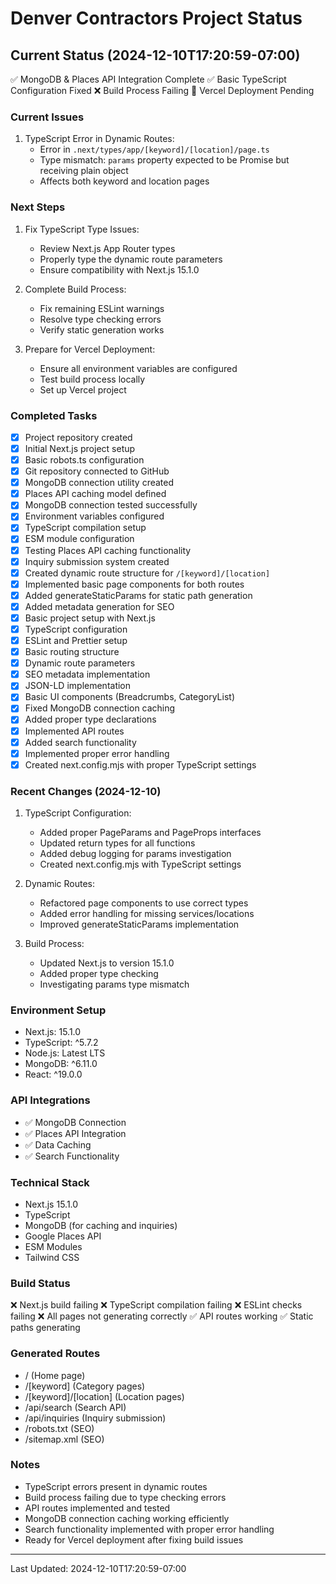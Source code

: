 # Denver Contractors Project Status

## Current Status (2024-12-10T17:20:59-07:00)
✅ MongoDB & Places API Integration Complete
✅ Basic TypeScript Configuration Fixed
❌ Build Process Failing
🔄 Vercel Deployment Pending

### Current Issues
1. TypeScript Error in Dynamic Routes:
   - Error in `.next/types/app/[keyword]/[location]/page.ts`
   - Type mismatch: `params` property expected to be Promise but receiving plain object
   - Affects both keyword and location pages

### Next Steps
1. Fix TypeScript Type Issues:
   - Review Next.js App Router types
   - Properly type the dynamic route parameters
   - Ensure compatibility with Next.js 15.1.0

2. Complete Build Process:
   - Fix remaining ESLint warnings
   - Resolve type checking errors
   - Verify static generation works

3. Prepare for Vercel Deployment:
   - Ensure all environment variables are configured
   - Test build process locally
   - Set up Vercel project

### Completed Tasks
- [x] Project repository created
- [x] Initial Next.js project setup
- [x] Basic robots.ts configuration
- [x] Git repository connected to GitHub
- [x] MongoDB connection utility created
- [x] Places API caching model defined
- [x] MongoDB connection tested successfully
- [x] Environment variables configured
- [x] TypeScript compilation setup
- [x] ESM module configuration
- [x] Testing Places API caching functionality
- [x] Inquiry submission system created
- [x] Created dynamic route structure for `/[keyword]/[location]`
- [x] Implemented basic page components for both routes
- [x] Added generateStaticParams for static path generation
- [x] Added metadata generation for SEO
- [x] Basic project setup with Next.js
- [x] TypeScript configuration
- [x] ESLint and Prettier setup
- [x] Basic routing structure
- [x] Dynamic route parameters
- [x] SEO metadata implementation
- [x] JSON-LD implementation
- [x] Basic UI components (Breadcrumbs, CategoryList)
- [x] Fixed MongoDB connection caching
- [x] Added proper type declarations
- [x] Implemented API routes
- [x] Added search functionality
- [x] Implemented proper error handling
- [x] Created next.config.mjs with proper TypeScript settings

### Recent Changes (2024-12-10)
1. TypeScript Configuration:
   - Added proper PageParams and PageProps interfaces
   - Updated return types for all functions
   - Added debug logging for params investigation
   - Created next.config.mjs with TypeScript settings

2. Dynamic Routes:
   - Refactored page components to use correct types
   - Added error handling for missing services/locations
   - Improved generateStaticParams implementation

3. Build Process:
   - Updated Next.js to version 15.1.0
   - Added proper type checking
   - Investigating params type mismatch

### Environment Setup
- Next.js: 15.1.0
- TypeScript: ^5.7.2
- Node.js: Latest LTS
- MongoDB: ^6.11.0
- React: ^19.0.0

### API Integrations
- ✅ MongoDB Connection
- ✅ Places API Integration
- ✅ Data Caching
- ✅ Search Functionality

### Technical Stack
- Next.js 15.1.0
- TypeScript
- MongoDB (for caching and inquiries)
- Google Places API
- ESM Modules
- Tailwind CSS

### Build Status
❌ Next.js build failing
❌ TypeScript compilation failing
❌ ESLint checks failing
❌ All pages not generating correctly
✅ API routes working
✅ Static paths generating

### Generated Routes
- / (Home page)
- /[keyword] (Category pages)
- /[keyword]/[location] (Location pages)
- /api/search (Search API)
- /api/inquiries (Inquiry submission)
- /robots.txt (SEO)
- /sitemap.xml (SEO)

### Notes
- TypeScript errors present in dynamic routes
- Build process failing due to type checking errors
- API routes implemented and tested
- MongoDB connection caching working efficiently
- Search functionality implemented with proper error handling
- Ready for Vercel deployment after fixing build issues

---
Last Updated: 2024-12-10T17:20:59-07:00